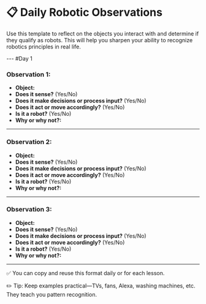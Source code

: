  # 📋 Daily Robotic Observations

Use this template to reflect on the objects you interact with and determine if they qualify as robots. This will help you sharpen your ability to recognize robotics principles in real life.

--- #Day 1
### Observation 1:
- **Object:**
- **Does it sense?** (Yes/No)
- **Does it make decisions or process input?** (Yes/No)
- **Does it act or move accordingly?** (Yes/No)
- **Is it a robot?** (Yes/No)
- **Why or why not?:**

---

### Observation 2:
- **Object:**
- **Does it sense?** (Yes/No)
- **Does it make decisions or process input?** (Yes/No)
- **Does it act or move accordingly?** (Yes/No)
- **Is it a robot?** (Yes/No)
- **Why or why not?:**

---

### Observation 3:
- **Object:**
- **Does it sense?** (Yes/No)
- **Does it make decisions or process input?** (Yes/No)
- **Does it act or move accordingly?** (Yes/No)
- **Is it a robot?** (Yes/No)
- **Why or why not?:**

---

✅ You can copy and reuse this format daily or for each lesson.

✏️ Tip: Keep examples practical—TVs, fans, Alexa, washing machines, etc. They teach you pattern recognition.

